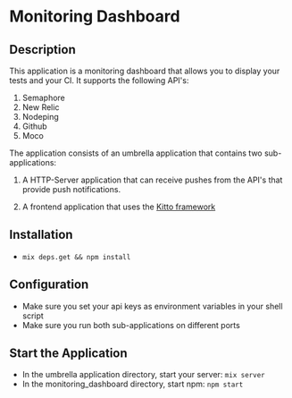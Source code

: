 # Monitoring Dashboard

## Description

This application is a monitoring dashboard that allows you to display your tests and your CI. It supports the following API's:

1. Semaphore
2. New Relic
3. Nodeping
4. Github
5. Moco

The application consists of an umbrella application that contains two sub-applications:

1. A HTTP-Server application that can receive pushes from the API's that provide push notifications.

2. A frontend application that uses the [Kitto framework](https://github.com/kittoframework/kitto)

## Installation

* ``mix deps.get && npm install``

## Configuration

* Make sure you set your api keys as environment variables in your shell script
* Make sure you run both sub-applications on different ports

## Start the Application

* In the umbrella application directory, start your server: ``mix server``
* In the monitoring_dashboard directory, start npm: ``npm start``
